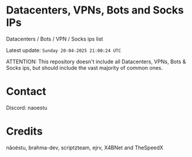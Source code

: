 # Datacenters, VPNs, Bots and Socks IPs
 
Datacenters / Bots / VPN / Socks ips list

Latest update: `Sunday 20-04-2025 21:00:24 UTC` 

ATTENTION: This repository doesn't include all Datacenters, VPNs, Bots & Socks ips, 
but should include the vast majority of common ones.

# Contact
Discord: naoestu

# Credits
nãoéstu, brahma-dev, scriptzteam, ejrv, X4BNet and TheSpeedX
